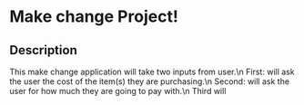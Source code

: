 # Make change Project!



## Description
This make change application will take two inputs from user.\n
First: will ask the user the cost of the item(s) they are purchasing.\n
Second: will ask the user for how much they are going to pay with.\n
Third will
  
